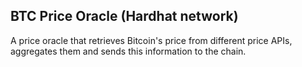 ## BTC Price Oracle (Hardhat network)

A price oracle that retrieves Bitcoin's price from different price APIs, aggregates them and sends this information to the chain.